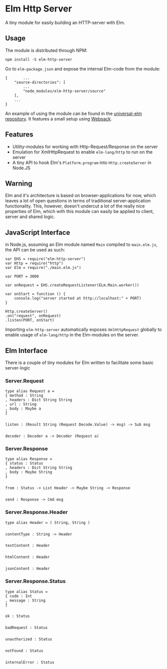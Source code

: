 # Elm Http Server
A tiny module for easily building an HTTP-server with Elm.

## Usage
The module is distributed through NPM:

`npm install -S elm-http-server`

Go to `elm-package.json` and expose the internal Elm-code from the module:


    {       ...
        "source-directories": [
            ...
            "node_modules/elm-http-server/source"
        ],
        ...
    }


An example of using the module can be found in the [universal-elm repository](https://github.com/opvasger/universal-elm). It features a small setup using [Webpack](https://webpack.js.org/).

## Features
- Utility-modules for working with Http-Request/Response on the server
- Emulation for XmlHttpRequest to enable `elm-lang/http` to run on the server
- A tiny API to hook Elm's `Platform.program` into `Http.createServer` in Node.JS

## Warning
Elm and it's architecture is based on browser-applications for now, which leaves a lot of open questions in terms of traditional server-application functionality. This, however, doesn't undercut a lot of the really nice properties of Elm, which with this module can easily be applied to client, server and shared logic.

## JavaScript Interface
in Node.js, assuming an Elm module named `Main` compiled to `main.elm.js`, the API can be used as such:

    var EHS = require("elm-http-server")
    var Http = require("http")
    var Elm = require("./main.elm.js")
    
    var PORT = 3000

    var onRequest = EHS.createRequestListener(ELm.Main.worker())
    
    var onStart = function () {
        console.log("server started at http://localhost:" + PORT)
    }

    Http.createServer()
    .on("request", onRequest)
    .listen(PORT, onStart)

Importing `elm-http-server` automatically exposes `XmlHttpRequest` globally to enable usage of `elm-lang/http` in the Elm-modules on the server.

## Elm Interface
There is a couple of tiny modules for Elm written to facilitate some basic server-logic

### Server.Request
    type alias Request a =
    { method : String
    , headers : Dict String String
    , url : String
    , body : Maybe a
    }  
###  
    listen : (Result String (Request Decode.Value) -> msg) -> Sub msg
###
    decoder : Decoder a -> Decoder (Request a)

### Server.Response
    type alias Response =
    { status : Status
    , headers : Dict String String
    , body : Maybe String
    }
###
    from : Status -> List Header -> Maybe String -> Response
###
    send : Response -> Cmd msg

### Server.Response.Header
    type alias Header = ( String, String )
###
    contentType : String -> Header
###
    textContent : Header
###
    htmlContent : Header
###
    jsonContent : Header

### Server.Response.Status
    type alias Status =
    { code : Int
    , message : String
    }
###
    ok : Status
###
    badRequest : Status
###
    unauthorized : Status
###
    notFound : Status
###
    internalError : Status
